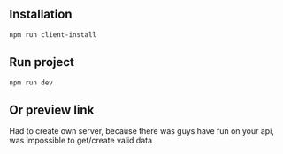 ## Installation

```bash
npm run client-install
```

## Run project

```bash
npm run dev
```

## Or preview link 
Had to create own server, because there was guys have fun on your api, was impossible to get/create valid data